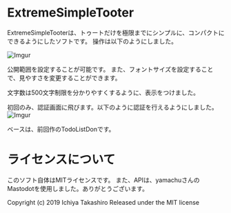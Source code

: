 
# ExtremeSimpleTooter
ExtremeSimpleTooterは、トゥートだけを極限までにシンプルに、コンパクトにできるようにしたソフトです。
操作は以下のようにしました。

![Imgur](https://i.imgur.com/d71e6Nn.png)

公開範囲を設定することが可能です。
また、フォントサイズを設定することで、見やすさを変更することができます。

文字数は500文字制限を分かりやすくするように、表示をつけました。

初回のみ、認証画面に飛びます。以下のように認証を行えるようにしました。
![Imgur](https://i.imgur.com/DyBLGLu.png)

ベースは、前回作のTodoListDonです。

# ライセンスについて
このソフト自体はMITライセンスです。 また、APIは、yamachuさんのMastodotを使用しました。ありがとうございます。

Copyright (c) 2019 Ichiya Takashiro Released under the MIT license
